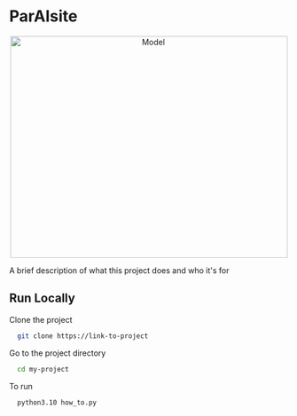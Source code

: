 # ParAIsite 


<div align="center">
<img src="https://github.com/liudakl/fine_tuning_papers/blob/main/paper/ParAIsite.png?raw=true" alt="Model" width="500" height="400">
</div>

A brief description of what this project does and who it's for



## Run Locally

Clone the project

```bash
  git clone https://link-to-project
```

Go to the project directory

```bash
  cd my-project
```

To run 

```bash
  python3.10 how_to.py
```

